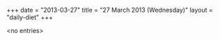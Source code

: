 +++
date = "2013-03-27"
title = "27 March 2013 (Wednesday)"
layout = "daily-diet"
+++


\<no entries\>

